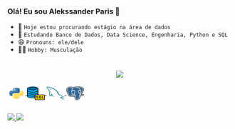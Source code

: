 ### Olá! Eu sou Alekssander Paris 👋
- 🔭 ``Hoje estou procurando estágio na área de dados``
- 🌱 ``Estudando Banco de Dados, Data Science, Engenharia, Python e SQL ``
- 😄 ``Pronouns: ele/dele``
- 🏋️‍♂️ ``Hobby: Musculação``

#

<div align="center">
  <a href="https://github.com/alekssanderparis">
  <img height="180em" src="https://github-readme-stats.vercel.app/api?username=alekssanderparis&show_icons=true&theme=dracula&include_all_commits=false&count_private=false"/>
  <height="180em" src="https://github-readme-stats.vercel.app/api/top-langs/?username=alekssanderparis&compact&langs_count=7&theme=dracula"/>
</div>
<div style="display: inline_block"><br>
  <img align="center" alt="Alek-Python" height="30" width="40" src="https://raw.githubusercontent.com/devicons/devicon/master/icons/python/python-original.svg">
  <img align="center" alt="Alek-SQL" height="30" width="40" src="https://github.com/alekssanderparis/alekssanderparis/blob/main/database.png">
  <img align="center" alt="Alek-MySQL" height="30" width="40" src="https://github.com/alekssanderparis/alekssanderparis/blob/main/mysql.png">
  <img align="center" alt="Alek-PostgreSQL" height="30" width="40" src="https://github.com/alekssanderparis/alekssanderparis/blob/main/postgreSQL.png">
</div>

##

<div>
    <a href="mailto:alekssander_paris@outlook.com"><img src="https://img.shields.io/badge/Microsoft_Outlook-0078D4?style=for-the-badge&logo=microsoft-outlook&logoColor=white" target=""</a>
    <a href="https://www.linkedin.com/in/alekssanderparis" target="_blank"><img src="https://img.shields.io/badge/-LinkedIn-%230077B5?style=for-the-badge&logo=linkedin&logoColor=white"></a> 
     
</div>
